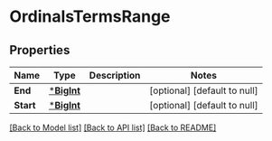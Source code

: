 # OrdinalsTermsRange

## Properties
Name | Type | Description | Notes
------------ | ------------- | ------------- | -------------
**End** | [***BigInt**](big.Int.md) |  | [optional] [default to null]
**Start** | [***BigInt**](big.Int.md) |  | [optional] [default to null]

[[Back to Model list]](../README.md#documentation-for-models) [[Back to API list]](../README.md#documentation-for-api-endpoints) [[Back to README]](../README.md)


